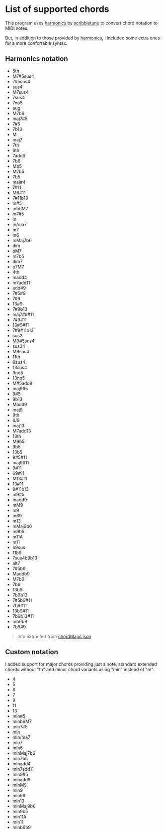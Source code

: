 # List of supported chords

This program uses [harmonics](https://github.com/scribbletune/harmonics) by [scribbletune](https://github.com/scribbletune) to convert chord notation to MIDI notes.

But, in addition to those provided by [harmonics](https://github.com/scribbletune/harmonics), I included some extra ones for a more confortable syntax.

## Harmonics notation

- 5th
- M7#5sus4
- 7#5sus4
- sus4
- M7sus4
- 7sus4
- 7no5
- aug
- M7b6
- maj7#5
- 7#5
- 7b13
- M
- maj7
- 7th
- 6th
- 7add6
- 7b6
- Mb5
- M7b5
- 7b5
- maj#4
- 7#11
- M6#11
- 7#11b13
- m#5
- mb6M7
- m7#5
- m
- m/ma7
- m7
- m6
- mMaj7b6
- dim
- oM7
- m7b5
- dim7
- o7M7
- 4th
- madd4
- m7add11
- add#9
- 7#5#9
- 7#9
- 13#9
- 7#9b13
- maj7#9#11
- 7#9#11
- 13#9#11
- 7#9#11b13
- sus2
- M9#5sus4
- sus24
- M9sus4
- 11th
- 9sus4
- 13sus4
- 9no5
- 13no5
- M#5add9
- maj9#5
- 9#5
- 9b13
- Madd9
- maj9
- 9th
- 6/9
- maj13
- M7add13
- 13th
- M9b5
- 9b5
- 13b5
- 9#5#11
- maj9#11
- 9#11
- 69#11
- M13#11
- 13#11
- 9#11b13
- m9#5
- madd9
- mM9
- m9
- m69
- m13
- mMaj9b6
- m9b5
- m11A
- m11
- b9sus
- 11b9
- 7sus4b9b13
- alt7
- 7#5b9
- Maddb9
- M7b9
- 7b9
- 13b9
- 7b9b13
- 7#5b9#11
- 7b9#11
- 13b9#11
- 7b9b13#11
- mb6b9
- 7b9#9

> Info extracted from [chordMaps.json](https://github.com/scribbletune/harmonics/blob/main/gen/chordMaps.json)

## Custom notation

I added support for major chords providing just a note, standard extended chords without "th" and minor chord variants using "min" instead of "m":

- 4
- 5
- 6
- 7
- 9
- 11
- 13
- min#5
- minb6M7
- min7#5
- min
- min/ma7
- min7
- min6
- minMaj7b6
- min7b5
- minadd4
- min7add11
- min9#5
- minadd9
- minM9
- min9
- min69
- min13
- minMaj9b6
- min9b5
- min11A
- min11
- minb6b9
